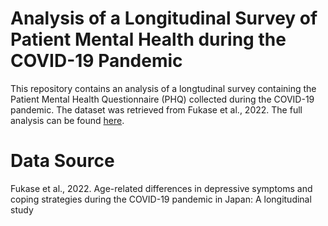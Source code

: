 # Analysis of a Longitudinal Survey of Patient Mental Health during the COVID-19 Pandemic

This repository contains an analysis of a longtudinal survey containing the Patient Mental Health Questionnaire (PHQ) collected during the COVID-19 pandemic. The dataset was retrieved from Fukase et al., 2022. The full analysis can be found [here](https://ntmv.github.io/covid-phq-analysis/).

# Data Source

Fukase et al., 2022. Age-related differences in depressive symptoms and coping strategies during the COVID-19 pandemic in Japan: A longitudinal study
